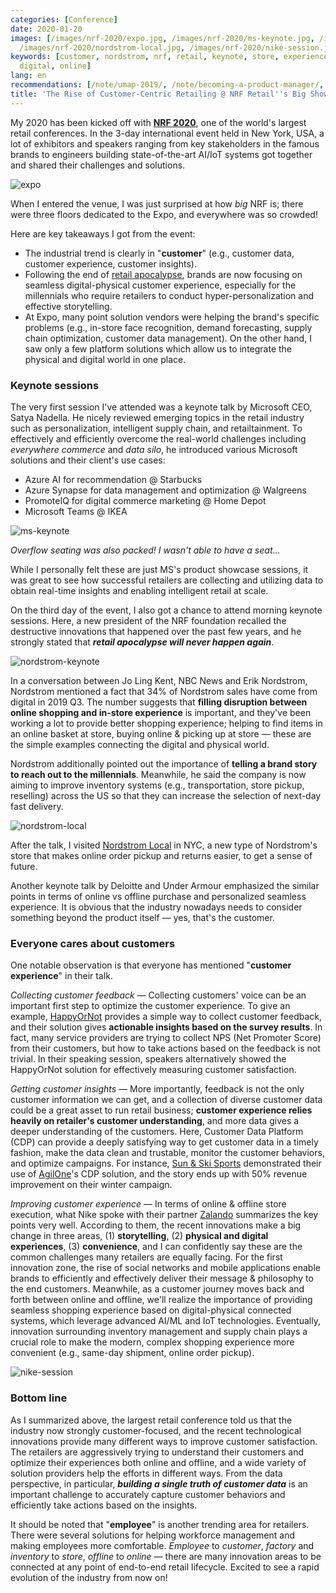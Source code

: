 ```yaml
---
categories: [Conference]
date: 2020-01-20
images: [/images/nrf-2020/expo.jpg, /images/nrf-2020/ms-keynote.jpg, /images/nrf-2020/nordstrom-keynote.jpg,
  /images/nrf-2020/nordstrom-local.jpg, /images/nrf-2020/nike-session.jpg]
keywords: [customer, nordstrom, nrf, retail, keynote, store, experience, retailers,
  digital, online]
lang: en
recommendations: [/note/umap-2019/, /note/becoming-a-product-manager/, /note/td-to-amazon/]
title: 'The Rise of Customer-Centric Retailing @ NRF Retail''s Big Show #NRF2020'
---
```


My 2020 has been kicked off with **[NRF 2020](https://nrfbigshow.nrf.com/)**, one of the world's largest retail conferences. In the 3-day international event held in New York, USA, a lot of exhibitors and speakers ranging from key stakeholders in the famous brands to engineers building state-of-the-art AI/IoT systems got together and shared their challenges and solutions.

![expo](/images/nrf-2020/expo.jpg)

When I entered the venue, I was just surprised at how *big* NRF is; there were three floors dedicated to the Expo, and everywhere was so crowded!

Here are key takeaways I got from the event:

- The industrial trend is clearly in "**customer**" (e.g., customer data, customer experience, customer insights).
- Following the end of [retail apocalypse](https://en.wikipedia.org/wiki/Retail_apocalypse), brands are now focusing on seamless digital-physical customer experience, especially for the millennials who require retailers to conduct hyper-personalization and effective storytelling.
- At Expo, many point solution vendors were helping the brand's specific problems (e.g., in-store face recognition, demand forecasting, supply chain optimization, customer data management). On the other hand, I saw only a few platform solutions which allow us to integrate the physical and digital world in one place.

### Keynote sessions

The very first session I've attended was a keynote talk by Microsoft CEO, Satya Nadella. He nicely reviewed emerging topics in the retail industry such as personalization, intelligent supply chain, and retailtainment. To effectively and efficiently overcome the real-world challenges including *everywhere commerce* and *data silo*, he introduced various Microsoft solutions and their client's use cases:

- Azure AI for recommendation @ Starbucks
- Azure Synapse for data management and optimization @ Walgreens
- PromoteIQ for digital commerce marketing @ Home Depot
- Microsoft Teams @ IKEA

![ms-keynote](/images/nrf-2020/ms-keynote.jpg)

*Overflow seating was also packed! I wasn't able to have a seat...*

While I personally felt these are just MS's product showcase sessions, it was great to see how successful retailers are collecting and utilizing data to obtain real-time insights and enabling intelligent retail at scale.

On the third day of the event, I also got a chance to attend morning keynote sessions. Here, a new president of the NRF foundation recalled the destructive innovations that happened over the past few years, and he strongly stated that ***retail apocalypse will never happen again***.

![nordstrom-keynote](/images/nrf-2020/nordstrom-keynote.jpg)

In a conversation between Jo Ling Kent, NBC News and Erik Nordstrom, Nordstrom mentioned a fact that 34% of Nordstrom sales have come from digital in 2019 Q3. The number suggests that **filling disruption between online shopping and in-store experience** is important, and they've been working a lot to provide better shopping experience; helping to find items in an online basket at store, buying online & picking up at store &mdash; these are the simple examples connecting the digital and physical world. 

Nordstrom additionally pointed out the importance of **telling a brand story to reach out to the millennials**. Meanwhile, he said the company is now aiming to improve inventory systems (e.g., transportation, store pickup, reselling) across the US so that they can increase the selection of next-day fast delivery.

![nordstrom-local](/images/nrf-2020/nordstrom-local.jpg)

After the talk, I visited [Nordstrom Local](https://shop.nordstrom.com/c/nordstrom-local) in NYC, a new type of Nordstrom's store that makes online order pickup and returns easier, to get a sense of future.

Another keynote talk by Deloitte and Under Armour emphasized the similar points in terms of online vs offline purchase and personalized seamless experience. It is obvious that the industry nowadays needs to consider something beyond the product itself &mdash; yes, that's the customer.

### Everyone cares about customers

One notable observation is that everyone has mentioned "**customer experience**" in their talk.

*Collecting customer feedback* &mdash; Collecting customers' voice can be an important first step to optimize the customer experience. To give an example, [HappyOrNot](https://www.happy-or-not.com/en/) provides a simple way to collect customer feedback, and their solution gives **actionable insights based on the survey results**. In fact, many service providers are trying to collect NPS (Net Promoter Score) from their customers, but how to take actions based on the feedback is not trivial. In their speaking session, speakers alternatively showed the HappyOrNot solution for effectively measuring customer satisfaction.

*Getting customer insights* &mdash; More importantly, feedback is not the only customer information we can get, and a collection of diverse customer data could be a great asset to run retail business; **customer experience relies heavily on retailer's customer understanding**, and more data gives a deeper understanding of the customers. Here, Customer Data Platform (CDP) can provide a deeply satisfying way to get customer data in a timely fashion, make the data clean and trustable, monitor the customer behaviors, and optimize campaigns. For instance, [Sun & Ski Sports](https://www.sunandski.com) demonstrated their use of [AgilOne](https://www.agilone.com)'s CDP solution, and the story ends up with 50% revenue improvement on their winter campaign.

*Improving customer experience* &mdash; In terms of online & offline store execution, what Nike spoke with their partner [Zalando](https://www.zalando.com) summarizes the key points very well. According to them, the recent innovations make a big change in three areas, (1) **storytelling**, (2) **physical and digital experiences**, (3) **convenience**, and I can confidently say these are the common challenges many retailers are equally facing. For the first innovation zone, the rise of social networks and mobile applications enable brands to efficiently and effectively deliver their message & philosophy to the end customers. Meanwhile, as a customer journey moves back and forth between online and offline, we'll realize the importance of providing seamless shopping experience based on digital-physical connected systems, which leverage advanced AI/ML and IoT technologies. Eventually, innovation surrounding inventory management and supply chain plays a crucial role to make the modern, complex shopping experience more convenient (e.g., same-day shipment, online order pickup).

![nike-session](/images/nrf-2020/nike-session.jpg)

### Bottom line

As I summarized above, the largest retail conference told us that the industry now strongly customer-focused, and the recent technological innovations provide many different ways to improve customer satisfaction. The retailers are aggressively trying to understand their customers and optimize their experiences both online and offline, and a wide variety of solution providers help the efforts in different ways. From the data perspective, in particular, ***building a single truth of customer data*** is an important challenge to accurately capture customer behaviors and efficiently take actions based on the insights.

It should be noted that "**employee**" is another trending area for retailers. There were several solutions for helping workforce management and making employees more comfortable. *Employee* to *customer*, *factory* and *inventory* to *store*, *offline* to *online* &mdash; there are many innovation areas to be connected at any point of end-to-end retail lifecycle. Excited to see a rapid evolution of the industry from now on!